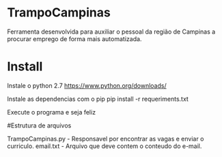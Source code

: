 # TrampoCampinas

Ferramenta desenvolvida para auxiliar o pessoal da região de Campinas a procurar emprego de forma mais automatizada.

# Install

Instale o python 2.7
https://www.python.org/downloads/

Instale as dependencias com o pip
pip install -r requeriments.txt

Execute o programa e seja feliz

#Estrutura de arquivos

TrampoCampinas.py - Responsavel por encontrar as vagas e enviar o curriculo.
email.txt - Arquivo que deve contem o conteudo do e-mail.
